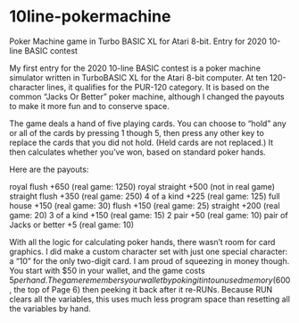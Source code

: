 # 10line-pokermachine
Poker Machine game in Turbo BASIC XL for Atari 8-bit. Entry for 2020 10-line BASIC contest

My first entry for the 2020 10-line BASIC contest is a poker machine simulator written in TurboBASIC XL for the Atari 8-bit computer. At ten 120-character lines, it qualifies for the PUR-120 category. It is based on the common “Jacks Or Better” poker machine, although I changed the payouts to make it more fun and to conserve space.

The game deals a hand of five playing cards. You can choose to “hold” any or all of the cards by pressing 1 though 5, then press any other key to replace the cards that you did not hold. (Held cards are not replaced.) It then calculates whether you’ve won, based on standard poker hands.

Here are the payouts:

royal flush +650 (real game: 1250)
royal straight +500 (not in real game)
straight flush +350 (real game: 250)
4 of a kind +225 (real game: 125)
full house +150 (real game: 30)
flush +150 (real game: 25)
straight +200 (real game: 20)
3 of a kind +150 (real game: 15)
2 pair +50 (real game: 10)
pair of Jacks or better +5 (real game: 10)

With all the logic for calculating poker hands, there wasn’t room for card graphics. I did make a custom character set with just one special character: a “10” for the only two-digit card. I am proud of squeezing in money though. You start with $50 in your wallet, and the game costs $5 per hand. The game remembers your wallet by poking it into unused memory ($600, the top of Page 6) then peeking it back after it re-RUNs. Because RUN clears all the variables, this uses much less program space than resetting all the variables by hand.
